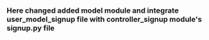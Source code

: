 ### Here changed added model module and integrate user_model_signup file with controller_signup module's signup.py file 